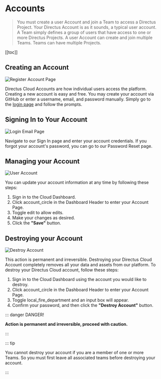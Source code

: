 # Accounts

> You must create a user Account and join a Team to access a Directus Project. Your Directus Account is as it sounds, a
> typical user account. A Team simply defines a group of users that have access to one or more Directus Projects. A user
> Account can create and join multiple Teams. Teams can have multiple Projects.

[[toc]]

## Creating an Account

![Register Account Page](https://cdn.directus.io/docs/v9/cloud/accounts-and-teams/accounts-and-teams-20220228A/register-20220225A.webp)

Directus Cloud Accounts are how individual users access the platform. Creating a new account is easy and free. You may
create your account via GitHub or enter a username, email, and password manually. Simply go to the
[login page](https://directus.cloud/login) and follow the prompts.

## Signing In to Your Account

![Login Email Page](https://cdn.directus.io/docs/v9/cloud/accounts-and-teams/accounts-and-teams-20220228A/login-page-20220225A.webp)

Navigate to our Sign In page and enter your account credentials. If you forgot your account's password, you can go to
our Password Reset page.

## Managing your Account

![User Account](https://cdn.directus.io/docs/v9/cloud/accounts-and-teams/accounts-and-teams-20220228A/managing-your-account-20220225A.webp)

You can update your account information at any time by following these steps:

1. Sign in to the Cloud Dashboard.
2. Click <span mi icon>account_circle</span> in the Dashboard Header to enter your Account Page.
3. Toggle <span mi icon prmry>edit</span> to allow edits.
4. Make your changes as desired.
5. Click the **"Save"** button.

## Destroying your Account

![Destroy Account](https://cdn.directus.io/docs/v9/cloud/accounts-and-teams/accounts-and-teams-20220228A/destroying-your-account-20220225A.webp)

This action is permanent and irreversible. Destroying your Directus Cloud Account completely removes all your data and
assets from our platform. To destroy your Directus Cloud account, follow these steps:

1. Sign in to the Cloud Dashboard using the account you would like to destroy.
2. Click <span mi icon>account_circle</span> in the Dashboard Header to enter your Account Page.
3. Toggle <span mi icon dngr>local_fire_department</span> and an input box will appear.
4. Confirm your password, and then click the **"Destroy Account"** button.

::: danger DANGER!

**Action is permanent and irreversible, proceed with caution.**

:::

::: tip

You cannot destroy your account if you are a member of one or more Teams. So you must first leave all associated teams
before destroying your account.

:::
